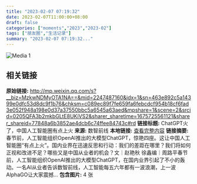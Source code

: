 ```yaml
---
title: "2023-02-07 07:19:32"
date: 2023-02-07T11:00:00+08:00
draft: false
categories: ["moments","2023","2023-02"]
tags: ["朋友圈","生活记录"]
summary: "2023-02-07 07:19:32..."
---
```


![Media 1](/Moments/photos/2023-02-07/202302070719320.jpg)

## 相关链接

**原始链接:** http://mp.weixin.qq.com/s?__biz=MzkwNDMyOTA1NA==&mid=2247487160&idx=1&sn=463e892c5a14399e0dfc53d8dc9f1b76&chksm=c089ec89f7fe659fa6febcdcf954b18cf6fad3e052f948a198e0d37a37550bbc5a6545a63aed&mpshare=1&scene=2&srcid=0205QFA3b2mkbGLtE8UKiVS2&sharer_sharetime=1675725561121&sharer_shareid=77848a6b3852ae4dcb6c74ffee84743c#rd
**链接标题:** ChatGPT火了，中国人工智能圈有点上火
**来源:** 数智前线
**本地链接:** [查看完整内容](/link_content/2023/02/2023-02-07-1/link_content/)
**链接摘要:** 春节前，人工智能组织OpenAI推出的大模型ChatGPT，惊艳四座。这让中国人工智能圈“有点上火”。国内业界在迅速反思和行动：我们的差距在哪里？我们将如何正视和改进不足？哪些又是中国从业者的机会？文｜赵艳秋 徐鑫编｜周路平春节前，人工智能组织OpenAI推出的大模型ChatGPT，在国内业界引起了不小的轰动。一名AI从业者告诉数智前线，人工智能每五六年都有一波浪潮，上一波AlphaGO让大家震撼...
**包含图片:** 4 张

